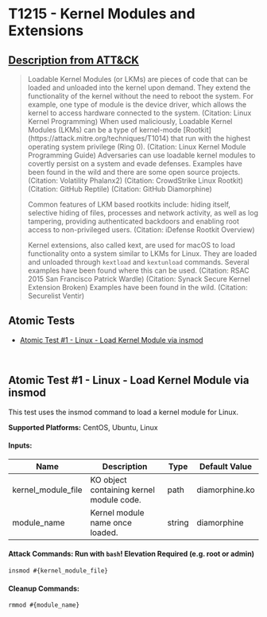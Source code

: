 # T1215 - Kernel Modules and Extensions
## [Description from ATT&CK](https://attack.mitre.org/wiki/Technique/T1215)
<blockquote>Loadable Kernel Modules (or LKMs) are pieces of code that can be loaded and unloaded into the kernel upon demand. They extend the functionality of the kernel without the need to reboot the system. For example, one type of module is the device driver, which allows the kernel to access hardware connected to the system. (Citation: Linux Kernel Programming) When used maliciously, Loadable Kernel Modules (LKMs) can be a type of kernel-mode [Rootkit](https://attack.mitre.org/techniques/T1014) that run with the highest operating system privilege (Ring 0). (Citation: Linux Kernel Module Programming Guide) Adversaries can use loadable kernel modules to covertly persist on a system and evade defenses. Examples have been found in the wild and there are some open source projects. (Citation: Volatility Phalanx2) (Citation: CrowdStrike Linux Rootkit) (Citation: GitHub Reptile) (Citation: GitHub Diamorphine)

Common features of LKM based rootkits include: hiding itself, selective hiding of files, processes and network activity, as well as log tampering, providing authenticated backdoors and enabling root access to non-privileged users. (Citation: iDefense Rootkit Overview)

Kernel extensions, also called kext, are used for macOS to load functionality onto a system similar to LKMs for Linux. They are loaded and unloaded through <code>kextload</code> and <code>kextunload</code> commands. Several examples have been found where this can be used. (Citation: RSAC 2015 San Francisco Patrick Wardle) (Citation: Synack Secure Kernel Extension Broken) Examples have been found in the wild. (Citation: Securelist Ventir)</blockquote>

## Atomic Tests

- [Atomic Test #1 - Linux - Load Kernel Module via insmod](#atomic-test-1---linux---load-kernel-module-via-insmod)


<br/>

## Atomic Test #1 - Linux - Load Kernel Module via insmod
This test uses the insmod command to load a kernel module for Linux.

**Supported Platforms:** CentOS, Ubuntu, Linux


#### Inputs:
| Name | Description | Type | Default Value | 
|------|-------------|------|---------------|
| kernel_module_file | KO object containing kernel module code. | path | diamorphine.ko|
| module_name | Kernel module name once loaded. | string | diamorphine|


#### Attack Commands: Run with `bash`!  Elevation Required (e.g. root or admin) 
```
insmod #{kernel_module_file}
```

#### Cleanup Commands:
```
rmmod #{module_name}
```





<br/>
